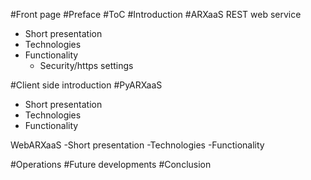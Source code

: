 
#Front page
#Preface
#ToC
#Introduction
#ARXaaS REST web service
 - Short presentation
 - Technologies
 - Functionality
    - Security/https settings

#Client side introduction
#PyARXaaS
- Short presentation
- Technologies
- Functionality

WebARXaaS
-Short presentation
-Technologies
-Functionality

#Operations
#Future developments
#Conclusion
